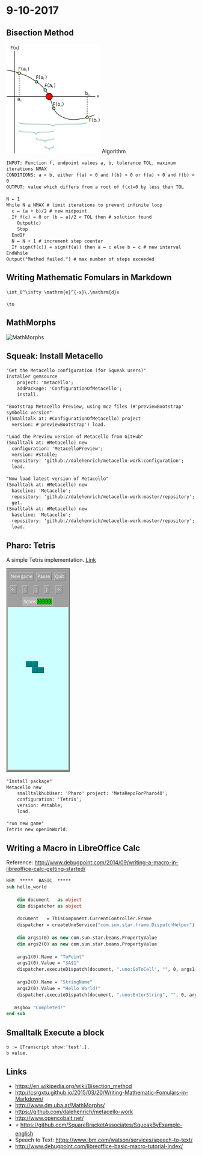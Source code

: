 # 9-10-2017

## Bisection Method

![Bisection Method](250px-Bisection_method.svg.png)
Algorithm
```
INPUT: Function f, endpoint values a, b, tolerance TOL, maximum iterations NMAX
CONDITIONS: a < b, either f(a) < 0 and f(b) > 0 or f(a) > 0 and f(b) < 0
OUTPUT: value which differs from a root of f(x)=0 by less than TOL
 
N ← 1
While N ≤ NMAX # limit iterations to prevent infinite loop
  c ← (a + b)/2 # new midpoint
  If f(c) = 0 or (b – a)/2 < TOL then # solution found
    Output(c)
    Stop
  EndIf
  N ← N + 1 # increment step counter
  If sign(f(c)) = sign(f(a)) then a ← c else b ← c # new interval
EndWhile
Output("Method failed.") # max number of steps exceeded
```

## Writing Mathematic Fomulars in Markdown

```
\int_0^\infty \mathrm{e}^{-x}\,\mathrm{d}x

\to
```

## MathMorphs

![MathMorphs](http://www.dm.uba.ar/MathMorphs/morphic.gif)

## Squeak: Install Metacello

```smalltalk
"Get the Metacello configuration (for Squeak users)"
Installer gemsource
    project: 'metacello';
    addPackage: 'ConfigurationOfMetacello';
    install.

"Bootstrap Metacello Preview, using mcz files (#'previewBootstrap' symbolic version"
((Smalltalk at: #ConfigurationOfMetacello) project 
  version: #'previewBootstrap') load.

"Load the Preview version of Metacello from GitHub"
(Smalltalk at: #Metacello) new
  configuration: 'MetacelloPreview';
  version: #stable;
  repository: 'github://dalehenrich/metacello-work:configuration';
  load.

"Now load latest version of Metacello"
(Smalltalk at: #Metacello) new
  baseline: 'Metacello';
  repository: 'github://dalehenrich/metacello-work:master/repository';
  get.
(Smalltalk at: #Metacello) new
  baseline: 'Metacello';
  repository: 'github://dalehenrich/metacello-work:master/repository';
  load.
```

## Pharo: Tetris
A simple Tetris implementation. [Link](http://catalog.pharo.org/catalog/project/Tetris?_s=yoLwV9g2FUGYCA5C&_k=yr8IdgxXHNGn6k7R)

![Tetris](tetris.png)
```smalltalk
"Install package"
Metacello new
	smalltalkhubUser: 'Pharo' project: 'MetaRepoForPharo40';
	configuration: 'Tetris';
	version: #stable;
	load.

"run new game"	
Tetris new openInWorld.
```

## Writing a Macro in LibreOffice Calc
Reference: http://www.debugpoint.com/2014/09/writing-a-macro-in-libreoffice-calc-getting-started/

```vb
REM  *****  BASIC  *****
sub hello_world

	dim document   as object
	dim dispatcher as object
	
	document   = ThisComponent.CurrentController.Frame
	dispatcher = createUnoService("com.sun.star.frame.DispatchHelper")
	
	dim args1(0) as new com.sun.star.beans.PropertyValue
	dim args2(0) as new com.sun.star.beans.PropertyValue
	
	args1(0).Name = "ToPoint"
	args1(0).Value = "$A$1"
	dispatcher.executeDispatch(document, ".uno:GoToCell", "", 0, args1())
	
	args2(0).Name = "StringName"
	args2(0).Value = "Hello World!"
	dispatcher.executeDispatch(document, ".uno:EnterString", "", 0, args2())

   msgbox "Completed!"
end sub
```

## Smalltalk Execute a block
```smalltalk
b := [Transcript show:'test'.].
b value.
```

## Links
* https://en.wikipedia.org/wiki/Bisection_method
* http://csrgxtu.github.io/2015/03/20/Writing-Mathematic-Fomulars-in-Markdown/
* http://www.dm.uba.ar/MathMorphs/
* https://github.com/dalehenrich/metacello-work
* http://www.opencobalt.net/
* :star: https://github.com/SquareBracketAssociates/SqueakByExample-english
* Speech to Text: https://www.ibm.com/watson/services/speech-to-text/
* http://www.debugpoint.com/libreoffice-basic-macro-tutorial-index/